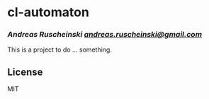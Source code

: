 # cl-automaton
### _Andreas Ruscheinski <andreas.ruscheinski@gmail.com>_

This is a project to do ... something.

## License

MIT


